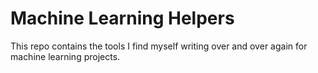 # Machine Learning Helpers

This repo contains the tools I find myself writing over and over again for machine learning projects.
